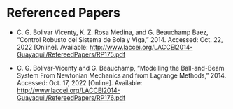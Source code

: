 # Referenced Papers

* C. G. Bolivar Vicenty, K. Z. Rosa Medina, and G. Beauchamp Baez, “Control Robusto del Sistema de Bola y Viga,” 2014. Accessed: Oct. 22, 2022 [Online]. Available: http://www.laccei.org/LACCEI2014-Guayaquil/RefereedPapers/RP175.pdf

* C. G. Bolívar-Vicenty and G. Beauchamp, “Modelling the Ball-and-Beam System From Newtonian Mechanics and from Lagrange Methods,” 2014. Accessed: Oct. 17, 2022 [Online]. Available: http://www.laccei.org/LACCEI2014-Guayaquil/RefereedPapers/RP176.pdf